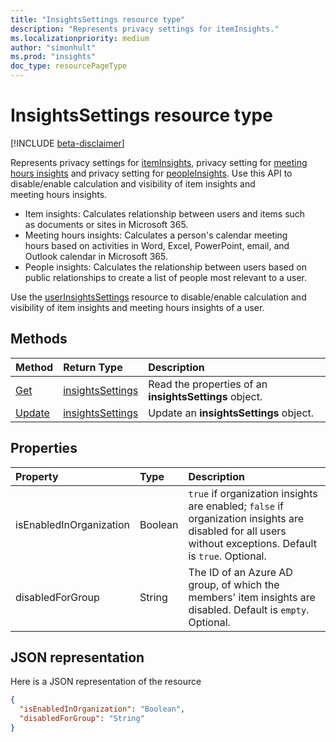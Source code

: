 ```yaml
---
title: "InsightsSettings resource type"
description: "Represents privacy settings for itemInsights."
ms.localizationpriority: medium
author: "simonhult"
ms.prod: "insights"
doc_type: resourcePageType
---
```


# InsightsSettings resource type

[!INCLUDE [beta-disclaimer](../../includes/beta-disclaimer.md)]

Represents privacy settings for [itemInsights](iteminsights.md), privacy setting for [meeting hours insights](https://support.microsoft.com/en-us/office/update-your-meeting-hours-using-the-profile-card-0613d113-d7c1-4faa-bb11-c8ba30a78ef1) and privacy setting for [peopleInsights](peopleinsights.md). Use this API to disable/enable calculation and visibility of item insights and meeting hours insights. 

- Item insights: Calculates relationship between users and items such as documents or sites in Microsoft 365.  
- Meeting hours insights: Calculates a person's calendar meeting hours based on activities in Word, Excel, PowerPoint, email, and Outlook calendar in Microsoft 365.
- People insights: Calculates the relationship between users based on public relationships to create a list of people most relevant to a user.

Use the [userInsightsSettings](userinsightssettings.md) resource to disable/enable calculation and visibility of item insights and meeting hours insights of a user.

## Methods

| Method       | Return Type | Description |
|:-------------------------------------------------------------|:----------------------------------------------|:-----------------------------------------------------------------|
| [Get](../api/insightssettings-get.md)| [insightsSettings](insightssettings.md) | Read the properties of an **insightsSettings** object. |
| [Update](../api/insightssettings-update.md)| [insightsSettings](insightssettings.md) | Update an **insightsSettings** object.|


## Properties
| Property   | Type|Description|
|:---------------|:--------|:----------|
|isEnabledInOrganization|Boolean| `true` if organization insights are enabled; `false` if organization insights are disabled for all users without exceptions. Default is `true`. Optional.|
|disabledForGroup|String| The ID of an Azure AD group, of which the members' item insights are disabled. Default is `empty`. Optional.|

## JSON representation

Here is a JSON representation of the resource
<!-- {
  "blockType": "resource",
  "optionalProperties": [],
  "@odata.type": "microsoft.graph.itemInsightsSettings"
}-->

```json
{
  "isEnabledInOrganization": "Boolean",
  "disabledForGroup": "String"
}
```


